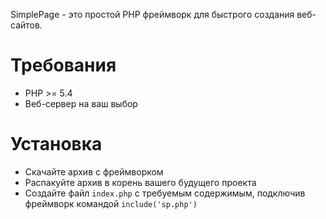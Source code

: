 SimplePage - это простой PHP фреймворк для быстрого создания веб-сайтов.

# Требования

- PHP >= 5.4
- Веб-сервер на ваш выбор

# Установка

- Скачайте архив с фреймворком
- Распакуйте архив в корень вашего будущего проекта
- Создайте файл `index.php` с требуемым содержимым, подключив фреймворк командой `include('sp.php')`
